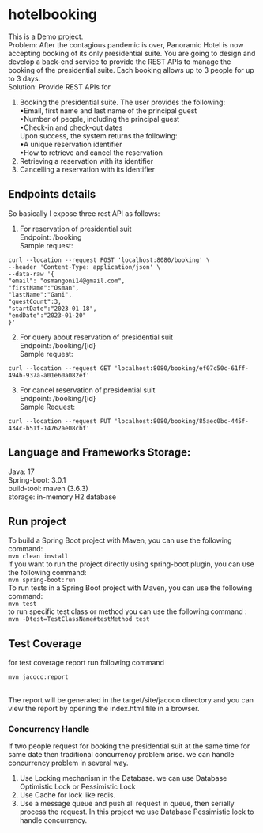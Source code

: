 # hotelbooking

This is a Demo project.<br/>
Problem:
After the contagious pandemic is over, Panoramic Hotel is now accepting booking of its only
presidential suite. You are going to design and develop a back-end service to provide the REST APIs to
manage the booking of the presidential suite. Each booking allows up to 3 people for up to 3 days. <br/>
Solution: Provide REST APIs for
1. Booking the presidential suite. The user provides the following:
  <br/> •Email, first name and last name of the principal guest
  <br/> •Number of people, including the principal guest
  <br/> •Check-in and check-out dates
<br/>Upon success, the system returns the following:
  <br/> •A unique reservation identifier
  <br/> •How to retrieve and cancel the reservation
2. Retrieving a reservation with its identifier
3. Cancelling a reservation with its identifier

## Endpoints details
So basically I expose three rest API as follows: </br>
1. For reservation of presidential suit<br>
Endpoint: /booking <br>
Sample request: <br>
```
curl --location --request POST 'localhost:8080/booking' \
--header 'Content-Type: application/json' \
--data-raw '{
"email": "osmangoni14@gmail.com",
"firstName":"Osman",
"lastName":"Gani",
"guestCount":3,
"startDate":"2023-01-18",
"endDate":"2023-01-20"
}'
```
2. For query about reservation of presidential suit <br> 
Endpoint: /booking/{id} <br>
Sample request: <br>
``` 
curl --location --request GET 'localhost:8080/booking/ef07c50c-61ff-494b-937a-a01e60a082ef' 
```
3. For cancel reservation of presidential suit<br> 
Endpoint: /booking/{id} <br>
Sample Request: <br>
```
curl --location --request PUT 'localhost:8080/booking/85aec0bc-445f-434c-b51f-14762ae08cbf'
```

## Language and Frameworks Storage:
Java: 17 <br>
Spring-boot: 3.0.1 <br>
build-tool: maven (3.6.3) <br>
storage: in-memory H2 database <br>

## Run project
To build a Spring Boot project with Maven, you can use the following command:
 <br>
```mvn clean install``` <br>
if you want to run the project directly using spring-boot plugin, you can use the following command: <br>
```mvn spring-boot:run ``` <br>
To run tests in a Spring Boot project with Maven, you can use the following command:
<br>
```mvn test``` <br>
to run specific test class or method you can use the following command : <br>
```mvn -Dtest=TestClassName#testMethod test``` <br>

## Test Coverage
for test coverage report run following command
``` 
mvn jacoco:report
```
<br>
The report will be generated in the target/site/jacoco directory and you can view the report by opening the index.html file in a browser.
<br>

### Concurrency Handle
If two people request for booking the presidential suit at the same time for same date then traditional concurrency problem arise. 
we can handle concurrency problem in several way. 
1. Use Locking mechanism in the Database. we can use Database Optimistic Lock or Pessimistic Lock
2. Use Cache for lock like redis.
3. Use a message queue and push all request in queue, then serially process the request.
In this project we use Database Pessimistic lock to handle concurrency. 